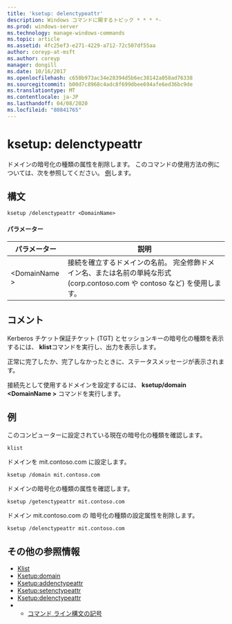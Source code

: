 ```yaml
---
title: 'ksetup: delenctypeattr'
description: Windows コマンドに関するトピック * * * *-
ms.prod: windows-server
ms.technology: manage-windows-commands
ms.topic: article
ms.assetid: 4fc25ef3-e271-4229-a712-72c507df55aa
author: coreyp-at-msft
ms.author: coreyp
manager: dongill
ms.date: 10/16/2017
ms.openlocfilehash: c650b973ac34e28394d5b6ec38142a058ad76338
ms.sourcegitcommit: b00d7c8968c4adc8f699dbee694afe6ed36bc9de
ms.translationtype: MT
ms.contentlocale: ja-JP
ms.lasthandoff: 04/08/2020
ms.locfileid: "80841765"
---
```

# <a name="ksetupdelenctypeattr"></a>ksetup: delenctypeattr



ドメインの暗号化の種類の属性を削除します。 このコマンドの使用方法の例については、次を参照してください。 [例](#BKMK_Examples)します。

## <a name="syntax"></a>構文

```
ksetup /delenctypeattr <DomainName> 
```

#### <a name="parameters"></a>パラメーター

|パラメーター|説明|
|---------|-----------|
|\<DomainName >|接続を確立するドメインの名前。 完全修飾ドメイン名、または名前の単純な形式 (corp.contoso.com や contoso など) を使用します。|

## <a name="remarks"></a>コメント

Kerberos チケット保証チケット (TGT) とセッションキーの暗号化の種類を表示するには、 **klist**コマンドを実行し、出力を表示します。

正常に完了したか、完了しなかったときに、ステータスメッセージが表示されます。

接続先として使用するドメインを設定するには、 **ksetup/domain \<DomainName >** コマンドを実行します。

## <a name="examples"></a><a name=BKMK_Examples></a>例

このコンピューターに設定されている現在の暗号化の種類を確認します。
```
klist
```
ドメインを mit.contoso.com に設定します。
```
ksetup /domain mit.contoso.com
```
ドメインの暗号化の種類の属性を確認します。
```
ksetup /getenctypeattr mit.contoso.com
```
ドメイン mit.contoso.com の 暗号化の種類の設定属性を削除します。
```
ksetup /delenctypeattr mit.contoso.com
```

## <a name="additional-references"></a>その他の参照情報

-   [Klist](klist.md)
-   [Ksetup:domain](ksetup-domain.md)
-   [Ksetup:addenctypeattr](ksetup-addenctypeattr.md)
-   [Ksetup:setenctypeattr](ksetup-setenctypeattr.md)
-   [Ksetup:delenctypeattr](ksetup-delenctypeattr.md)
-   - [コマンド ライン構文の記号](command-line-syntax-key.md)